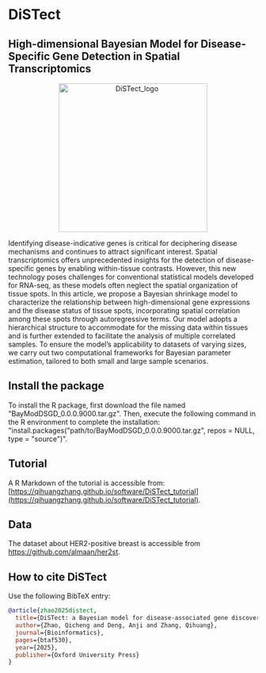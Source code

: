 # DiSTect

## High-dimensional Bayesian Model for Disease-Specific Gene Detection in Spatial Transcriptomics
<p align="center">
  <img width="300" height="300" alt="DiSTect_logo"
       src="https://github.com/user-attachments/assets/58053101-387b-40de-8967-2408396d6d69" />
</p>


Identifying disease-indicative genes is critical for deciphering disease mechanisms and continues to attract significant interest. Spatial transcriptomics offers unprecedented insights for
the detection of disease-specific genes by enabling within-tissue contrasts. However, this new
technology poses challenges for conventional statistical models developed for RNA-seq, as
these models often neglect the spatial organization of tissue spots. In this article, we propose
a Bayesian shrinkage model to characterize the relationship between high-dimensional gene
expressions and the disease status of tissue spots, incorporating spatial correlation among
these spots through autoregressive terms. Our model adopts a hierarchical structure to
accommodate for the missing data within tissues and is further extended to facilitate the
analysis of multiple correlated samples. To ensure the model’s applicability to datasets of
varying sizes, we carry out two computational frameworks for Bayesian parameter estimation, tailored to both small and large sample scenarios. 

## Install the package
To install the R package, first download the file named "BayModDSGD_0.0.0.9000.tar.gz". Then, execute the following command in the R environment to complete the installation: "install.packages("path/to/BayModDSGD_0.0.0.9000.tar.gz", repos = NULL, type = "source")".



## Tutorial

A R Markdown of the tutorial is accessible from: [https://qihuangzhang.github.io/software/DiSTect_tutorial](https://qihuangzhang.github.io/software/DiSTect_tutorial).

## Data

The dataset about HER2-positive breast is accessible from https://github.com/almaan/her2st.

## How to cite DiSTect

Use the following BibTeX entry:

```bibtex
@article{zhao2025distect,
  title={DiSTect: a Bayesian model for disease-associated gene discovery and prediction in spatial transcriptomics},
  author={Zhao, Qicheng and Deng, Anji and Zhang, Qihuang},
  journal={Bioinformatics},
  pages={btaf530},
  year={2025},
  publisher={Oxford University Press}
}

